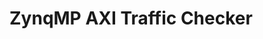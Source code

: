 ZynqMP AXI Traffic Checker
====================================================================================

